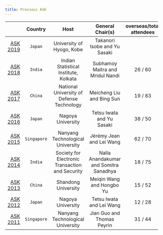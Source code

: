 ```yaml
---
title: Previous ASK
---
```



|                                                    | Country   | Host                                            | General Chair(s)                	     |  overseas/total attendees     |
|---------------------------------------------------:|:---------:|:-----------------------------------------------:|:---------------------------------------:|:-----:|
| [ASK 2019](https://askworkshop.github.io/ask2019/) | `Japan`     | University of Hyogo, Kobe                       | Takanori Isobe and Yu Sasaki	
| [ASK 2018](https://www.isical.ac.in/~ask2018/)     | `India`     | Indian Statistical Institute, Kolkata           | Subhamoy Maitra and Mridul Nandi	     |  26 / 60  |
| [ASK 2017](http://www1.spms.ntu.edu.sg/~ask/2017/) | `China`     | National University of Defense Technology       | Meicheng Liu and Bing Sun	             | 19 / 83 |
| [ASK 2016](http://www1.spms.ntu.edu.sg/~ask/2016/) | `Japan`     | Nagoya University                               | Tetsu Iwata and Yu Sasaki	             | 38 / 50 |
| [ASK 2015](http://www1.spms.ntu.edu.sg/~ask/2015/) | `Singapore` | Nanyang Technological University                | Jérémy Jean and Lei Wang	             | 62 / 70 |
| [ASK 2014](http://www1.spms.ntu.edu.sg/~ask/2014/) | `India`     | Society for Electronic Transaction and Security | Nalla Anandakumar and Somitra Sanadhya  | 18 / 75 |
| [ASK 2013](http://www1.spms.ntu.edu.sg/~ask/2013/) | `China`     | Shandong University                             | Meiqin Wang and Hongbo Yu	             | 15 / 52 |
| [ASK 2012](http://www1.spms.ntu.edu.sg/~ask/2012/) | `Japan`     | Nagoya University                               | Tetsu Iwata and Lei Wang	             | 12 / 28 |
| [ASK 2011](http://www1.spms.ntu.edu.sg/~ask/2011/) | `Singapore` | Nanyang Technological University                | Jian Guo and Thomas Peyrin	             | 31 / 44 |
